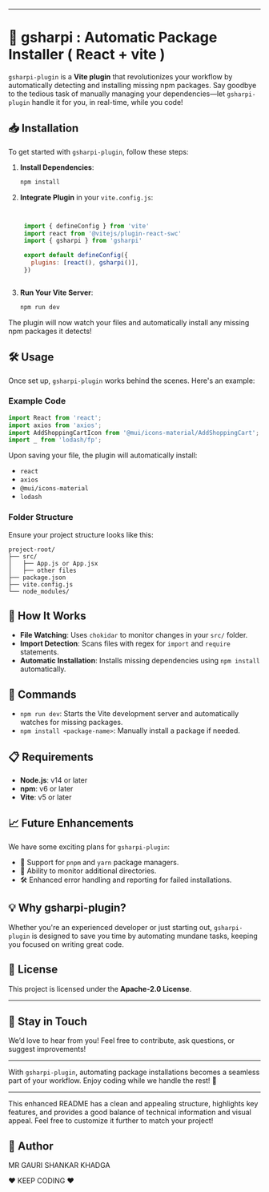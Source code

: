 
---
# 🎯 gsharpi : Automatic Package Installer ( React + vite )

`gsharpi-plugin` is a **Vite plugin** that revolutionizes your workflow by automatically detecting and installing missing npm packages. Say goodbye to the tedious task of manually managing your dependencies—let `gsharpi-plugin` handle it for you, in real-time, while you code!


## 📥 Installation

To get started with `gsharpi-plugin`, follow these steps:

1. **Install Dependencies**:

   ```bash
   npm install
   ```

2. **Integrate Plugin** in your `vite.config.js`:

   ```js


    import { defineConfig } from 'vite'
    import react from '@vitejs/plugin-react-swc'
    import { gsharpi } from 'gsharpi'

    export default defineConfig({
      plugins: [react(), gsharpi()],
    })



   ```

3. **Run Your Vite Server**:

   ```bash
   npm run dev
   ```

The plugin will now watch your files and automatically install any missing npm packages it detects!

## 🛠️ Usage

Once set up, `gsharpi-plugin` works behind the scenes. Here's an example:

### Example Code

```js
import React from 'react';
import axios from 'axios';
import AddShoppingCartIcon from '@mui/icons-material/AddShoppingCart';
import _ from 'lodash/fp';
```

Upon saving your file, the plugin will automatically install:

- `react`
- `axios`
- `@mui/icons-material`
- `lodash`

### Folder Structure

Ensure your project structure looks like this:

```
project-root/
├── src/
│   ├── App.js or App.jsx
│   ├── other files
├── package.json
├── vite.config.js
└── node_modules/
```

## 📂 How It Works

- **File Watching**: Uses `chokidar` to monitor changes in your `src/` folder.
- **Import Detection**: Scans files with regex for `import` and `require` statements.
- **Automatic Installation**: Installs missing dependencies using `npm install` automatically.

## 🔧 Commands

- `npm run dev`: Starts the Vite development server and automatically watches for missing packages.
- `npm install <package-name>`: Manually install a package if needed.

## 📋 Requirements

- **Node.js**: v14 or later
- **npm**: v6 or later
- **Vite**: v5 or later

## 📈 Future Enhancements

We have some exciting plans for `gsharpi-plugin`:
- 🔄 Support for `pnpm` and `yarn` package managers.
- 📂 Ability to monitor additional directories.
- 🛠️ Enhanced error handling and reporting for failed installations.

## 💡 Why gsharpi-plugin?

Whether you're an experienced developer or just starting out, `gsharpi-plugin` is designed to save you time by automating mundane tasks, keeping you focused on writing great code.

## 📜 License

This project is licensed under the **Apache-2.0 License**.

---

## 💬 Stay in Touch

We’d love to hear from you! Feel free to contribute, ask questions, or suggest improvements!

---

With `gsharpi-plugin`, automating package installations becomes a seamless part of your workflow. Enjoy coding while we handle the rest! 🎉

---

This enhanced README has a clean and appealing structure, highlights key features, and provides a good balance of technical information and visual appeal. Feel free to customize it further to match your project!




## 💬 Author

MR GAURI SHANKAR KHADGA

 ❤️ KEEP CODING ❤️